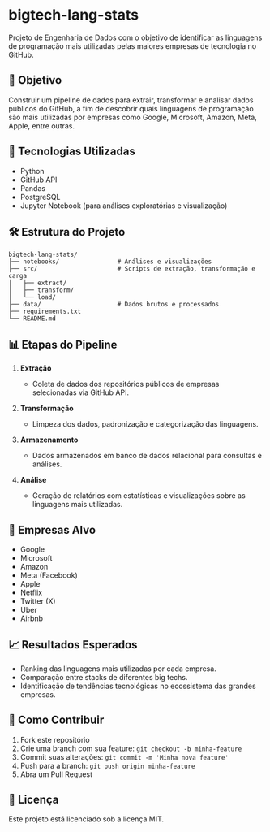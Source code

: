 # bigtech-lang-stats

Projeto de Engenharia de Dados com o objetivo de identificar as linguagens de programação mais utilizadas pelas maiores empresas de tecnologia no GitHub.

## 🚀 Objetivo

Construir um pipeline de dados para extrair, transformar e analisar dados públicos do GitHub, a fim de descobrir quais linguagens de programação são mais utilizadas por empresas como Google, Microsoft, Amazon, Meta, Apple, entre outras.

## 🔧 Tecnologias Utilizadas

- Python
- GitHub API
- Pandas
- PostgreSQL
- Jupyter Notebook (para análises exploratórias e visualização)

## 🛠️ Estrutura do Projeto

```
bigtech-lang-stats/
├── notebooks/                # Análises e visualizações
├── src/                      # Scripts de extração, transformação e carga
│   ├── extract/
│   ├── transform/
│   └── load/
├── data/                     # Dados brutos e processados
├── requirements.txt
└── README.md
```

## 📊 Etapas do Pipeline

1. **Extração**  
   - Coleta de dados dos repositórios públicos de empresas selecionadas via GitHub API.

2. **Transformação**  
   - Limpeza dos dados, padronização e categorização das linguagens.

3. **Armazenamento**  
   - Dados armazenados em banco de dados relacional para consultas e análises.

4. **Análise**  
   - Geração de relatórios com estatísticas e visualizações sobre as linguagens mais utilizadas.

## 🧠 Empresas Alvo

- Google
- Microsoft
- Amazon
- Meta (Facebook)
- Apple
- Netflix
- Twitter (X)
- Uber
- Airbnb

## 📈 Resultados Esperados

- Ranking das linguagens mais utilizadas por cada empresa.
- Comparação entre stacks de diferentes big techs.
- Identificação de tendências tecnológicas no ecossistema das grandes empresas.

## 📌 Como Contribuir

1. Fork este repositório
2. Crie uma branch com sua feature: `git checkout -b minha-feature`
3. Commit suas alterações: `git commit -m 'Minha nova feature'`
4. Push para a branch: `git push origin minha-feature`
5. Abra um Pull Request

## 📝 Licença

Este projeto está licenciado sob a licença MIT.
